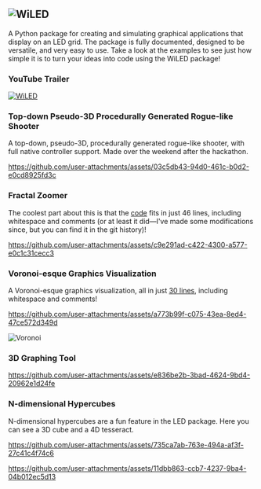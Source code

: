 ![WiLED](https://github.com/user-attachments/assets/955e9163-7e63-4625-9cc1-b8268cc6cdaf)
---
A Python package for creating and simulating graphical applications that display on an LED grid. The package is fully documented, designed to be versatile, and very easy to use. Take a look at the examples to see just how simple it is to turn your ideas into code using the WiLED package!

### YouTube Trailer
[![WiLED](https://i.imgur.com/0CPYuYF.png)](https://www.youtube.com/watch?v=WWUICMdFa3I)

### Top-down Pseudo-3D Procedurally Generated Rogue-like Shooter
A top-down, pseudo-3D, procedurally generated rogue-like shooter, with full native controller support. Made over the weekend after the hackathon.

https://github.com/user-attachments/assets/03c5db43-94d0-461c-b0d2-e0cd8925fd3c

### Fractal Zoomer
The coolest part about this is that the [code](https://raw.githubusercontent.com/sekaha/LED/refs/heads/main/Examples/fractal.py) fits in just 46 lines, including whitespace and comments (or at least it did—I've made some modifications since, but you can find it in the git history)!

https://github.com/user-attachments/assets/c9e291ad-c422-4300-a577-e0c1c31cecc3

### Voronoi-esque Graphics Visualization
A Voronoi-esque graphics visualization, all in just [30 lines](https://github.com/sekaha/LED/blob/main/Examples/crystals.py), including whitespace and comments!

https://github.com/user-attachments/assets/a773b99f-c075-43ea-8ed4-47ce572d349d  

![Voronoi](https://user-images.githubusercontent.com/22718210/164121674-fb5c522a-1240-46e9-967c-c2679257c367.jpg)

### 3D Graphing Tool

https://github.com/user-attachments/assets/e836be2b-3bad-4624-9bd4-20962e1d24fe

### N-dimensional Hypercubes
N-dimensional hypercubes are a fun feature in the LED package. Here you can see a 3D cube and a 4D tesseract.

https://github.com/user-attachments/assets/735ca7ab-763e-494a-af3f-27c41c4f74c6

https://github.com/user-attachments/assets/11dbb863-ccb7-4237-9ba4-04b012ec5d13
